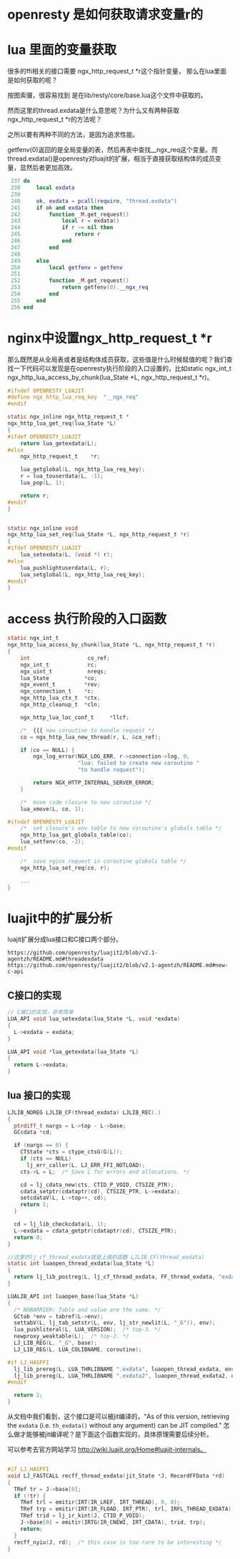 # openresty 是如何获取请求变量r的

# lua 里面的变量获取

很多的ffi相关的接口需要 ngx_http_request_t *r这个指针变量， 那么在lua里面是如何获取的呢？

按图索骥，很容易找到 是在lib/resty/core/base.lua这个文件中获取的。

然而这里的thread.exdata是什么意思呢？为什么又有两种获取 ngx_http_request_t *r的方法呢？

之所以要有两种不同的方法，是因为追求性能。

getfenv(0)返回的是全局变量的表，然后再表中查找__ngx_req这个变量。而thread.exdata()是openresty对luajit的扩展，相当于直接获取结构体的成员变量，显然后者更加高效。

```lua
 237 do
 238     local exdata
 239 
 240     ok, exdata = pcall(require, "thread.exdata")
 241     if ok and exdata then
 242         function _M.get_request()
 243             local r = exdata()
 244             if r ~= nil then
 245                 return r
 246             end
 247         end
 248 
 249     else
 250         local getfenv = getfenv
 251 
 252         function _M.get_request()
 253             return getfenv(0).__ngx_req
 254         end
 255     end
 256 end

```



# nginx中设置ngx_http_request_t *r

那么既然是从全局表或者是结构体成员获取，这些值是什么时候赋值的呢？我们查找一下代码可以发现是在openresty执行阶段的入口设置的，比如static ngx_int_t ngx_http_lua_access_by_chunk(lua_State *L, ngx_http_request_t *r)。

``` C
#ifndef OPENRESTY_LUAJIT
#define ngx_http_lua_req_key  "__ngx_req"
#endif

static ngx_inline ngx_http_request_t *
ngx_http_lua_get_req(lua_State *L)
{
#ifdef OPENRESTY_LUAJIT
    return lua_getexdata(L);
#else
    ngx_http_request_t    *r;

    lua_getglobal(L, ngx_http_lua_req_key);
    r = lua_touserdata(L, -1);
    lua_pop(L, 1);

    return r;
#endif
}


static ngx_inline void
ngx_http_lua_set_req(lua_State *L, ngx_http_request_t *r)
{
#ifdef OPENRESTY_LUAJIT
    lua_setexdata(L, (void *) r);
#else
    lua_pushlightuserdata(L, r);
    lua_setglobal(L, ngx_http_lua_req_key);
#endif
}

```



# access 执行阶段的入口函数

```C
static ngx_int_t
ngx_http_lua_access_by_chunk(lua_State *L, ngx_http_request_t *r)
{
    int                  co_ref;
    ngx_int_t            rc;
    ngx_uint_t           nreqs;
    lua_State           *co;
    ngx_event_t         *rev;
    ngx_connection_t    *c;
    ngx_http_lua_ctx_t  *ctx;
    ngx_http_cleanup_t  *cln;

    ngx_http_lua_loc_conf_t     *llcf;

    /*  {{{ new coroutine to handle request */
    co = ngx_http_lua_new_thread(r, L, &co_ref);

    if (co == NULL) {
        ngx_log_error(NGX_LOG_ERR, r->connection->log, 0,
                      "lua: failed to create new coroutine "
                      "to handle request");

        return NGX_HTTP_INTERNAL_SERVER_ERROR;
    }

    /*  move code closure to new coroutine */
    lua_xmove(L, co, 1);

#ifndef OPENRESTY_LUAJIT
    /*  set closure's env table to new coroutine's globals table */
    ngx_http_lua_get_globals_table(co);
    lua_setfenv(co, -2);
#endif

    /*  save nginx request in coroutine globals table */
    ngx_http_lua_set_req(co, r);

    ...
}
```



# luajit中的扩展分析

luajit扩展分成lua接口和C接口两个部分。

```
https://github.com/openresty/luajit2/blob/v2.1-agentzh/README.md#threadexdata
https://github.com/openresty/luajit2/blob/v2.1-agentzh/README.md#new-c-api
```

## C接口的实现 

``` C
// C接口的实现，非常简单
LUA_API void lua_setexdata(lua_State *L, void *exdata)
{
  L->exdata = exdata;
}

LUA_API void *lua_getexdata(lua_State *L)
{
  return L->exdata;
}
```

## lua 接口的实现

``` C
LJLIB_NOREG LJLIB_CF(thread_exdata) LJLIB_REC(.)
{
  ptrdiff_t nargs = L->top - L->base;
  GCcdata *cd;

  if (nargs == 0) {
    CTState *cts = ctype_ctsG(G(L));
    if (cts == NULL)
      lj_err_caller(L, LJ_ERR_FFI_NOTLOAD);
    cts->L = L;  /* Save L for errors and allocations. */

    cd = lj_cdata_new(cts, CTID_P_VOID, CTSIZE_PTR);
    cdata_setptr(cdataptr(cd), CTSIZE_PTR, L->exdata);
    setcdataV(L, L->top++, cd);
    return 1;
  }

  cd = lj_lib_checkcdata(L, 1);
  L->exdata = cdata_getptr(cdataptr(cd), CTSIZE_PTR);
  return 0;
}

//这里的lj_cf_thread_exdata就是上面的函数 LJLIB_CF(thread_exdata) 
static int luaopen_thread_exdata(lua_State *L)
{
  return lj_lib_postreg(L, lj_cf_thread_exdata, FF_thread_exdata, "exdata");
}

LUALIB_API int luaopen_base(lua_State *L)
{
  /* NOBARRIER: Table and value are the same. */
  GCtab *env = tabref(L->env);
  settabV(L, lj_tab_setstr(L, env, lj_str_newlit(L, "_G")), env);
  lua_pushliteral(L, LUA_VERSION);  /* top-3. */
  newproxy_weaktable(L);  /* top-2. */
  LJ_LIB_REG(L, "_G", base);
  LJ_LIB_REG(L, LUA_COLIBNAME, coroutine);

#if LJ_HASFFI
  lj_lib_prereg(L, LUA_THRLIBNAME ".exdata", luaopen_thread_exdata, env);
  lj_lib_prereg(L, LUA_THRLIBNAME ".exdata2", luaopen_thread_exdata2, env);
#endif

  return 2;
}

```



从文档中我们看到，这个接口是可以被jit编译的，“As of this version, retrieving the `exdata` (i.e. `th_exdata()` without any argument) can be JIT compiled.” 怎么做才能够被jit编译呢？是下面这个函数实现的，具体原理需要后续分析。

可以参考去官方网站学习 http://wiki.luajit.org/Home#luajit-internals。

``` C

#if LJ_HASFFI
void LJ_FASTCALL recff_thread_exdata(jit_State *J, RecordFFData *rd)
{
  TRef tr = J->base[0];
  if (!tr) {
    TRef trl = emitir(IRT(IR_LREF, IRT_THREAD), 0, 0);
    TRef trp = emitir(IRT(IR_FLOAD, IRT_PTR), trl, IRFL_THREAD_EXDATA);
    TRef trid = lj_ir_kint(J, CTID_P_VOID);
    J->base[0] = emitir(IRTG(IR_CNEWI, IRT_CDATA), trid, trp);
    return;
  }
  recff_nyiu(J, rd);  /* this case is too rare to be interesting */
}

```

